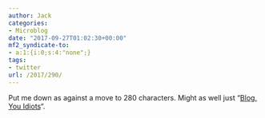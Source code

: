 ```yaml
---
author: Jack
categories:
- Microblog
date: "2017-09-27T01:02:30+00:00"
mf2_syndicate-to:
- a:1:{i:0;s:4:"none";}
tags:
- twitter
url: /2017/290/
---
```

Put me down as against a move to 280 characters. Might as well just &#8220;[Blog, You Idiots][1]&#8220;.

 [1]: https://www.thehairpin.com/2016/08/blog-you-idiots/
